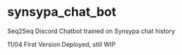 # synsypa_chat_bot
Seq2Seq Discord Chatbot trained on Synsypa chat history

11/04 First Version Deployed, still WIP
